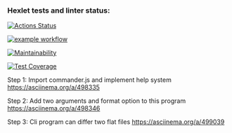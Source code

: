 ### Hexlet tests and linter status:
[![Actions Status](https://github.com/andymodd/frontend-project-lvl2/workflows/hexlet-check/badge.svg)](https://github.com/andymodd/frontend-project-lvl2/actions)

[![example workflow](https://github.com/andymodd/rontend-project-lvl2/workflows/eslint-jest/badge.svg)](https://github.com/andymodd/frontend-project-lvl2/actions)

[![Maintainability](https://api.codeclimate.com/v1/badges/a98557aedf1d3bf083c8/maintainability)](https://codeclimate.com/github/andymodd/frontend-project-lvl2/maintainability)

[![Test Coverage](https://api.codeclimate.com/v1/badges/a98557aedf1d3bf083c8/test_coverage)](https://codeclimate.com/github/andymodd/frontend-project-lvl2/test_coverage)


Step 1: Import commander.js and implement help system
https://asciinema.org/a/498335

Step 2: Add two arguments and format option to this program
https://asciinema.org/a/498346

Step 3: Cli program can differ two flat files
https://asciinema.org/a/499039